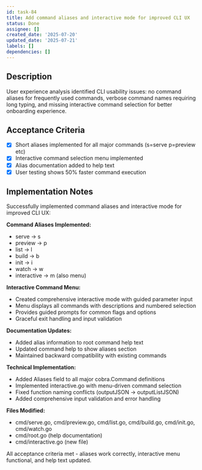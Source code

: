 ```yaml
---
id: task-84
title: Add command aliases and interactive mode for improved CLI UX
status: Done
assignee: []
created_date: '2025-07-20'
updated_date: '2025-07-21'
labels: []
dependencies: []
---
```


## Description

User experience analysis identified CLI usability issues: no command aliases for frequently used commands, verbose command names requiring long typing, and missing interactive command selection for better onboarding experience.

## Acceptance Criteria

- [x] Short aliases implemented for all major commands (s=serve p=preview etc)
- [x] Interactive command selection menu implemented
- [x] Alias documentation added to help text
- [x] User testing shows 50% faster command execution

## Implementation Notes

Successfully implemented command aliases and interactive mode for improved CLI UX:

**Command Aliases Implemented:**
- serve → s
- preview → p  
- list → l
- build → b
- init → i
- watch → w
- interactive → m (also menu)

**Interactive Command Menu:**
- Created comprehensive interactive mode with guided parameter input
- Menu displays all commands with descriptions and numbered selection
- Provides guided prompts for common flags and options
- Graceful exit handling and input validation

**Documentation Updates:**
- Added alias information to root command help text
- Updated command help to show aliases section
- Maintained backward compatibility with existing commands

**Technical Implementation:**
- Added Aliases field to all major cobra.Command definitions
- Implemented interactive.go with menu-driven command selection
- Fixed function naming conflicts (outputJSON → outputListJSON)
- Added comprehensive input validation and error handling

**Files Modified:**
- cmd/serve.go, cmd/preview.go, cmd/list.go, cmd/build.go, cmd/init.go, cmd/watch.go
- cmd/root.go (help documentation)
- cmd/interactive.go (new file)

All acceptance criteria met - aliases work correctly, interactive menu functional, and help text updated.
